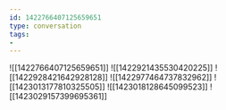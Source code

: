 ```yaml
---
id: 1422766407125659651
type: conversation
tags:
- 
---
```

![[1422766407125659651]]
![[1422921435530420225]]
![[1422928421642928128]]
![[1422977464737832962]]
![[1423013177810325505]]
![[1423018128645099523]]
![[1423029157399695361]]

